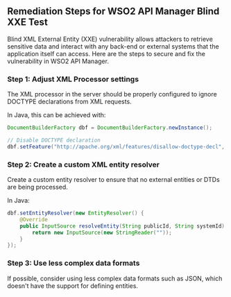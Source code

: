

## Remediation Steps for WSO2 API Manager Blind XXE Test

Blind XML External Entity (XXE) vulnerability allows attackers to retrieve sensitive data and interact with any back-end or external systems that the application itself can access. Here are the steps to secure and fix the vulnerability in WSO2 API Manager.

### Step 1: Adjust XML Processor settings

The XML processor in the server should be properly configured to ignore DOCTYPE declarations from XML requests.

In Java, this can be achieved with:

```java
DocumentBuilderFactory dbf = DocumentBuilderFactory.newInstance();

// Disable DOCTYPE declaration
dbf.setFeature("http://apache.org/xml/features/disallow-doctype-decl", true);
```

### Step 2: Create a custom XML entity resolver

Create a custom entity resolver to ensure that no external entities or DTDs are being processed. 

In Java:

```java
dbf.setEntityResolver(new EntityResolver() {
    @Override
    public InputSource resolveEntity(String publicId, String systemId) throws SAXException, IOException {
        return new InputSource(new StringReader(""));
    }
});
```

### Step 3: Use less complex data formats

If possible, consider using less complex data formats such as JSON, which doesn't have the support for defining entities.
